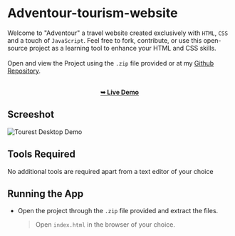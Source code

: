 
 
  # Adventour-tourism-website
   Welcome to "Adventour" a travel website created exclusively with `HTML`, `CSS` and a touch of `JavaScript`. Feel free to fork, contribute, or use this open-source project as a learning tool to enhance your HTML and CSS skills.   <br />    <br />
Open and view the Project using the `.zip` file provided or at my [Github Repository](https://github.com/imortal001/Adventour-tourism-website).
<div align="center">
  <br />
  <a href="(https://adventour-booking-site-c7i20tvxb-imortal001s-projects.vercel.app)"><strong>➥ Live Demo</strong></a>
</div>

## Screeshot

![Tourest Desktop Demo](./Adventour.png "Desktop Demo")

## Tools Required
No additional tools are required apart from a text editor of your choice

## Running the App
* Open the project through the `.zip` file provided and extract the files. 
  > Open `index.html` in the browser of your choice.




